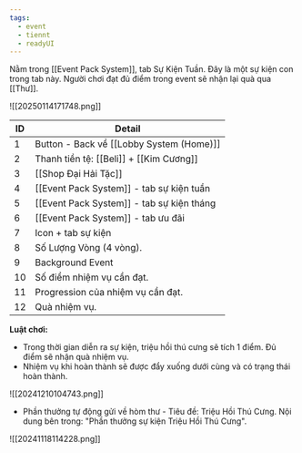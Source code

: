 ```yaml
---
tags:
  - event
  - tiennt
  - readyUI
---
```

Nằm trong [[Event Pack System]], tab Sự Kiện Tuần. Đây là một sự kiện con trong tab này.
Người chơi đạt đủ điểm trong event sẽ nhận lại quà qua [[Thư]].

![[20250114171748.png]]

| ID  | Detail                                    |
| --- | ----------------------------------------- |
| 1   | Button - Back về [[Lobby System (Home)]]  |
| 2   | Thanh tiền tệ: [[Beli]] + [[Kim Cương]]   |
| 3   | [[Shop Đại Hải Tặc]]                      |
| 4   | [[Event Pack System]] - tab sự kiện tuần  |
| 5   | [[Event Pack System]] - tab sự kiện tháng |
| 6   | [[Event Pack System]] - tab ưu đãi        |
| 7   | Icon + tab sự kiện                        |
| 8   | Số Lượng Vòng (4 vòng).                   |
| 9   | Background Event                          |
| 10  | Số điểm nhiệm vụ cần đạt.                 |
| 11  | Progression của nhiệm vụ cần đạt.         |
| 12  | Quà nhiệm vụ.                             |


**Luật chơi:**
- Trong thời gian diễn ra sự kiện, triệu hồi thú cưng sẽ tích 1 điểm. Đủ điểm sẽ nhận quà nhiệm vụ. 
- Nhiệm vụ khi hoàn thành sẽ được đẩy xuống dưới cùng và có trạng thái hoàn thành.

![[20241210104743.png]]
- Phần thưởng tự động gửi về hòm thư - Tiêu đề: Triệu Hồi Thú Cưng. Nội dung bên trong: "Phần thưởng sự kiện Triệu Hồi Thú Cưng".

![[20241118114228.png]]

